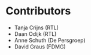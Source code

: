# Contributors

* Tanja Crijns (RTL)
* Daan Odijk (RTL)
* Anne Schuth (De Persgroep)
* David Graus (FDMG)
